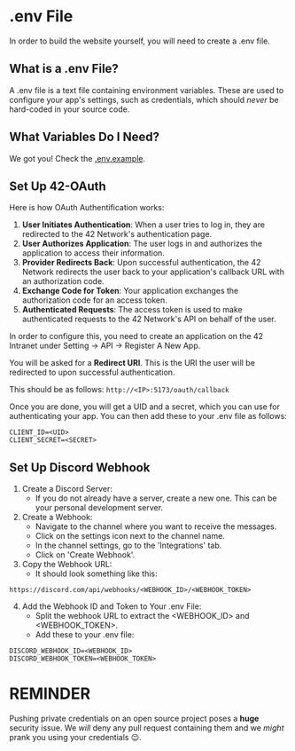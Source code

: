 # .env File

In order to build the website yourself, you will need to create a .env file.

## What is a .env File?

A .env file is a text file containing environment variables. These are used to configure your app's settings, such as credentials, which should _never_ be hard-coded in your source code.

## What Variables Do I Need?

We got you! Check the [.env.example](../../.env.example).

## Set Up 42-OAuth

Here is how OAuth Authentification works:
1. **User Initiates Authentication**: When a user tries to log in, they are redirected to the 42 Network's authentication page.
2. **User Authorizes Application**: The user logs in and authorizes the application to access their information.
3. **Provider Redirects Back**: Upon successful authentication, the 42 Network redirects the user back to your application's callback URL with an authorization code.
4. **Exchange Code for Token**: Your application exchanges the authorization code for an access token.
5. **Authenticated Requests**: The access token is used to make authenticated requests to the 42 Network's API on behalf of the user.

In order to configure this, you need to create an application on the 42 Intranet under Setting -> API -> Register A New App.

You will be asked for a **Redirect URI**. This is the URI the user will be redirected to upon successful authentication.

This should be as follows: `http://<IP>:5173/oauth/callback`

Once you are done, you will get a UID and a secret, which you can use for authenticating your app. You can then add these to your .env file as follows:
```.env
CLIENT_ID=<UID>
CLIENT_SECRET=<SECRET>
```

## Set Up Discord Webhook

1. Create a Discord Server:
    * If you do not already have a server, create a new one. This can be your personal development server.
2. Create a Webhook:
    * Navigate to the channel where you want to receive the messages.
    * Click on the settings icon next to the channel name.
    * In the channel settings, go to the 'Integrations' tab.
    * Click on 'Create Webhook'.
3. Copy the Webhook URL:
    * It should look something like this:
```
https://discord.com/api/webhooks/<WEBHOOK_ID>/<WEBHOOK_TOKEN>
```
4. Add the Webhook ID and Token to Your .env File:
    * Split the webhook URL to extract the <WEBHOOK_ID> and <WEBHOOK_TOKEN>.
    * Add these to your .env file:
```.env
DISCORD_WEBHOOK_ID=<WEBHOOK_ID>
DISCORD_WEBHOOK_TOKEN=<WEBHOOK_TOKEN>
```

# REMINDER
Pushing private credentials on an open source project poses a **huge** security issue. We _will_ deny any pull request containing them and we _might_ prank you using your credentials 😉.

